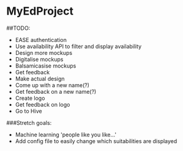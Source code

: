 # MyEdProject

##TODO:

- EASE authentication
- Use availability API to filter and display availability
- Design more mockups
- Digitalise mockups
- Balsamicasise mockups
- Get feedback
- Make actual design
- Come up with a new name(?)
- Get feedback on a new name(?)
- Create logo
- Get feedback on logo
- Go to Hive


###Stretch goals:
- Machine learning 'people like you like...'
- Add config file to easily change which suitabilities are displayed
